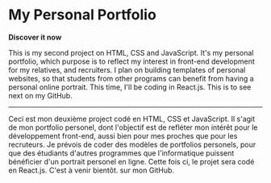 # My Personal Portfolio

**Discover it now**

This is my second project on HTML, CSS and JavaScript. It's my personal portfolio, which purpose is to reflect my interest in front-end development for my relatives, and recruiters. I plan on building templates of personal websites, so that students from other programs can benefit from having a personal online portrait. This time, I'll be coding in React.js. This is to see next on my GitHub.

__________________________________________________________________________________________________________________________________________________________________

Ceci est mon deuxième project codé en HTML, CSS et JavaScript. Il s'agit de mon portfolio personel, dont l'objectif est de refléter mon intérêt pour le développement front-end, aussi bien pour mes proches que pour les recruteurs. Je prévois de coder des modèles de portfolios personels, pour que des étudiants d'autres programmes que l'informatique puissent bénéficier d'un portrait personel en ligne. Cette fois ci, le projet sera codé en React.js. C'est à venir bientôt. sur mon GitHub.

